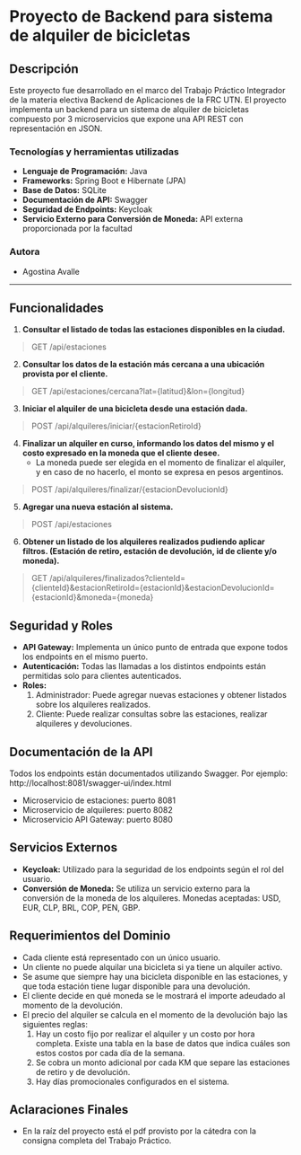 # Proyecto de Backend para sistema de alquiler de bicicletas

## Descripción

Este proyecto fue desarrollado en el marco del Trabajo Práctico Integrador de la materia electiva Backend de Aplicaciones de la FRC UTN. El proyecto implementa un backend para un sistema de alquiler de bicicletas compuesto por 3 microservicios que expone una API REST con representación en JSON. 

### Tecnologías y herramientas utilizadas
- **Lenguaje de Programación:** Java
- **Frameworks:** Spring Boot e Hibernate (JPA)
- **Base de Datos:** SQLite
- **Documentación de API:** Swagger
- **Seguridad de Endpoints:** Keycloak
- **Servicio Externo para Conversión de Moneda:** API externa proporcionada por la facultad

### Autora

- Agostina Avalle

---

## Funcionalidades

1. **Consultar el listado de todas las estaciones disponibles en la ciudad.**
> GET /api/estaciones
2. **Consultar los datos de la estación más cercana a una ubicación provista por el cliente.**
> GET /api/estaciones/cercana?lat={latitud}&lon={longitud}
3. **Iniciar el alquiler de una bicicleta desde una estación dada.**
> POST /api/alquileres/iniciar/{estacionRetiroId}
4. **Finalizar un alquiler en curso, informando los datos del mismo y el costo expresado en la moneda que el cliente desee.**
   - La moneda puede ser elegida en el momento de finalizar el alquiler, y en caso de no hacerlo, el monto se expresa en pesos argentinos.
> POST /api/alquileres/finalizar/{estacionDevolucionId}
5. **Agregar una nueva estación al sistema.**
> POST /api/estaciones
6. **Obtener un listado de los alquileres realizados pudiendo aplicar filtros. (Estación de retiro, estación de devolución, id de cliente y/o moneda).**
> GET /api/alquileres/finalizados?clienteId={clienteId}&estacionRetiroId={estacionId}&estacionDevolucionId={estacionId}&moneda={moneda}

## Seguridad y Roles

- **API Gateway:** Implementa un único punto de entrada que expone todos los endpoints en el mismo puerto.
- **Autenticación:** Todas las llamadas a los distintos endpoints están permitidas solo para clientes autenticados.
- **Roles:**
  1. Administrador: Puede agregar nuevas estaciones y obtener listados sobre los alquileres realizados.
  2. Cliente: Puede realizar consultas sobre las estaciones, realizar alquileres y devoluciones.

## Documentación de la API

Todos los endpoints están documentados utilizando Swagger. Por ejemplo: http://localhost:8081/swagger-ui/index.html
- Microservicio de estaciones: puerto 8081
- Microservicio de alquileres: puerto 8082
- Microservicio API Gateway: puerto 8080

## Servicios Externos

- **Keycloak:** Utilizado para la seguridad de los endpoints según el rol del usuario.
- **Conversión de Moneda:** Se utiliza un servicio externo para la conversión de la moneda de los alquileres. Monedas aceptadas: USD, EUR, CLP, BRL, COP, PEN, GBP.

## Requerimientos del Dominio

- Cada cliente está representado con un único usuario.
- Un cliente no puede alquilar una bicicleta si ya tiene un alquiler activo.
- Se asume que siempre hay una bicicleta disponible en las estaciones, y que toda estación tiene lugar disponible para una devolución.
- El cliente decide en qué moneda se le mostrará el importe adeudado al momento de la devolución.
- El precio del alquiler se calcula en el momento de la devolución bajo las siguientes reglas:
  1. Hay un costo fijo por realizar el alquiler y un costo por hora completa. Existe una tabla en la base de datos que indica cuáles son estos costos por cada día de la semana.
  2. Se cobra un monto adicional por cada KM que separe las estaciones de retiro y de devolución.
  3. Hay días promocionales configurados en el sistema. 

## Aclaraciones Finales

- En la raíz del proyecto está el pdf provisto por la cátedra con la consigna completa del Trabajo Práctico.
